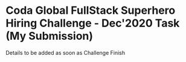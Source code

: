 # Coda Global FullStack Superhero Hiring Challenge - Dec'2020 Task (My Submission)

Details to be added as soon as Challenge Finish
